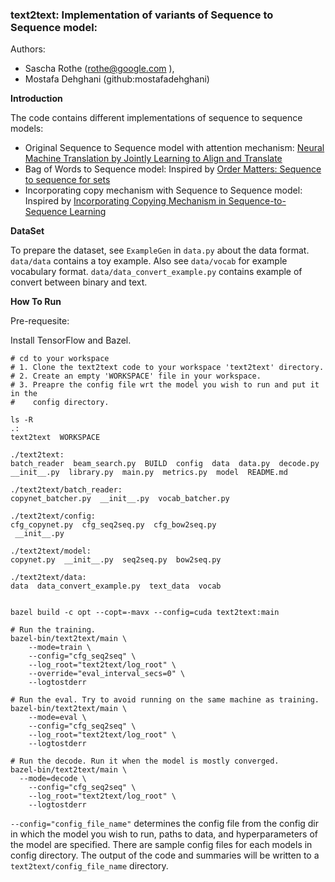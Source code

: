 <h3>text2text: Implementation of variants of Sequence to Sequence model:</h3>

Authors:

* Sascha Rothe (rothe@google.com ),
* Mostafa Dehghani (github:mostafadehghani)

<b>Introduction</b>

The code contains different implementations of sequence to sequence models:

* Original Sequence to Sequence model with attention mechanism:
 [Neural Machine Translation by Jointly Learning to Align and Translate](https://arxiv.org/abs/1409.0473)
* Bag of Words to Sequence model:
Inspired by [Order Matters: Sequence to sequence for sets](https://arxiv.org/abs/1511.06391)
* Incorporating copy mechanism with Sequence to Sequence model:
Inspired by [Incorporating Copying Mechanism in Sequence-to-Sequence Learning](https://arxiv.org/abs/1603.06393)



<b>DataSet</b>


To prepare the dataset, see `ExampleGen` in `data.py` about the data format.
`data/data` contains a toy example. Also see `data/vocab`
for example vocabulary format. 
`data/data_convert_example.py` contains example of convert between binary and text.

<b>How To Run</b>

Pre-requesite:

Install TensorFlow and Bazel.

```shell
# cd to your workspace
# 1. Clone the text2text code to your workspace 'text2text' directory.
# 2. Create an empty 'WORKSPACE' file in your workspace.
# 3. Preapre the config file wrt the model you wish to run and put it in the
#    config directory.

ls -R
.:
text2text  WORKSPACE

./text2text:
batch_reader  beam_search.py  BUILD  config  data  data.py  decode.py  
__init__.py  library.py  main.py  metrics.py  model  README.md

./text2text/batch_reader:
copynet_batcher.py  __init__.py  vocab_batcher.py

./text2text/config:
cfg_copynet.py  cfg_seq2seq.py  cfg_bow2seq.py
 __init__.py 

./text2text/model:
copynet.py  __init__.py  seq2seq.py  bow2seq.py

./text2text/data:
data  data_convert_example.py  text_data  vocab


bazel build -c opt --copt=-mavx --config=cuda text2text:main

# Run the training.
bazel-bin/text2text/main \
    --mode=train \
    --config="cfg_seq2seq" \
    --log_root="text2text/log_root" \
    --override="eval_interval_secs=0" \
    --logtostderr

# Run the eval. Try to avoid running on the same machine as training.
bazel-bin/text2text/main \
    --mode=eval \
    --config="cfg_seq2seq" \
    --log_root="text2text/log_root" \
    --logtostderr

# Run the decode. Run it when the model is mostly converged.
bazel-bin/text2text/main \
  --mode=decode \
    --config="cfg_seq2seq" \
    --log_root="text2text/log_root" \
    --logtostderr
```

`--config="config_file_name"` determines the config file from the config dir 
 in which the model you wish to run, paths to data, and 
hyperparameters of the model are specified. There are sample config files for 
each models in config directory. The output of the code and summaries will be 
written to a `text2text/config_file_name` directory.
